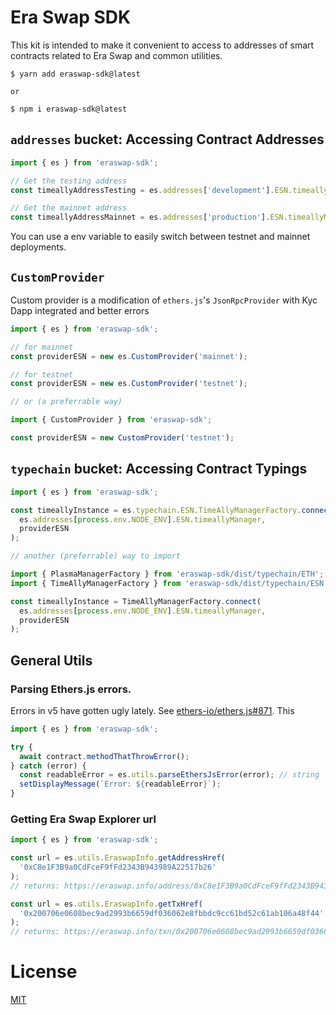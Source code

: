 # Era Swap SDK

This kit is intended to make it convenient to access to addresses of smart contracts related to Era Swap and common utilities.

```
$ yarn add eraswap-sdk@latest

or

$ npm i eraswap-sdk@latest
```

## `addresses` bucket: Accessing Contract Addresses

```ts
import { es } from 'eraswap-sdk';

// Get the testing address
const timeallyAddressTesting = es.addresses['development'].ESN.timeallyManager;

// Get the mainnet address
const timeallyAddressMainnet = es.addresses['production'].ESN.timeallyManager;
```

You can use a env variable to easily switch between testnet and mainnet deployments.

## `CustomProvider`

Custom provider is a modification of `ethers.js`'s `JsonRpcProvider` with Kyc Dapp integrated and better errors

```ts
import { es } from 'eraswap-sdk';

// for mainnet
const providerESN = new es.CustomProvider('mainnet');

// for testnet
const providerESN = new es.CustomProvider('testnet');

// or (a preferrable way)

import { CustomProvider } from 'eraswap-sdk';

const providerESN = new CustomProvider('testnet');
```

## `typechain` bucket: Accessing Contract Typings

```ts
import { es } from 'eraswap-sdk';

const timeallyInstance = es.typechain.ESN.TimeAllyManagerFactory.connect(
  es.addresses[process.env.NODE_ENV].ESN.timeallyManager,
  providerESN
);

// another (preferrable) way to import

import { PlasmaManagerFactory } from 'eraswap-sdk/dist/typechain/ETH';
import { TimeAllyManagerFactory } from 'eraswap-sdk/dist/typechain/ESN';

const timeallyInstance = TimeAllyManagerFactory.connect(
  es.addresses[process.env.NODE_ENV].ESN.timeallyManager,
  providerESN
);
```

## General Utils

### Parsing Ethers.js errors.

Errors in v5 have gotten ugly lately. See [ethers-io/ethers.js#871](https://github.com/ethers-io/ethers.js/issues/871). This

```ts
import { es } from 'eraswap-sdk';

try {
  await contract.methodThatThrowError();
} catch (error) {
  const readableError = es.utils.parseEthersJsError(error); // string
  setDisplayMessage(`Error: ${readableError}`);
}
```

### Getting Era Swap Explorer url

```ts
import { es } from 'eraswap-sdk';

const url = es.utils.EraswapInfo.getAddressHref(
  '0xC8e1F3B9a0CdFceF9fFd2343B943989A22517b26'
);
// returns: https://eraswap.info/address/0xC8e1F3B9a0CdFceF9fFd2343B943989A22517b26

const url = es.utils.EraswapInfo.getTxHref(
  '0x200706e0608bec9ad2993b6659df036062e8fbbdc9cc61bd52c61ab106a48f44'
);
// returns: https://eraswap.info/txn/0x200706e0608bec9ad2993b6659df036062e8fbbdc9cc61bd52c61ab106a48f44
```

# License

[MIT](https://github.com/KMPARDS/eraswap-sdk/blob/HEAD/LICENSE)
